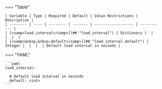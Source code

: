 <!--
  ~ Copyright (c) 2024 Arista Networks, Inc.
  ~ Use of this source code is governed by the Apache License 2.0
  ~ that can be found in the LICENSE file.
  -->
=== "Table"

    | Variable | Type | Required | Default | Value Restrictions | Description |
    | -------- | ---- | -------- | ------- | ------------------ | ----------- |
    | [<samp>load_interval</samp>](## "load_interval") | Dictionary |  |  |  |  |
    | [<samp>&nbsp;&nbsp;default</samp>](## "load_interval.default") | Integer |  |  |  | Default load interval in seconds |

=== "YAML"

    ```yaml
    load_interval:

      # Default load interval in seconds
      default: <int>
    ```
